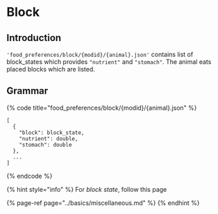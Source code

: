 # Block

## Introduction

`'food_preferences/block/{modid}/{animal}.json'` contains list of block\_states which provides `"nutrient"` and `"stomach"`. The animal eats placed blocks which are listed.

## Grammar

{% code title="food\_preferences/block/{modid}/{animal}.json" %}
```text
[
  {
    "block": block_state,
    "nutrient": double,
    "stomach": double
  },
  ...
]
```
{% endcode %}

{% hint style="info" %}
For _block state_, follow this page

{% page-ref page="../basics/miscellaneous.md" %}
{% endhint %}


